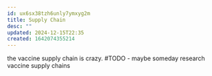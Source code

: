 ```yaml
---
id: ux6sx38tzh6unly7ymxyg2m
title: Supply Chain
desc: ""
updated: 2024-12-15T22:35
created: 1642074355214
---
```

the vaccine supply chain is crazy.
#TODO - maybe someday research vaccine supply chains

